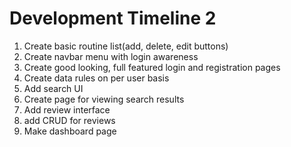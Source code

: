 # Development Timeline 2

1. Create basic routine list(add, delete, edit buttons)
2. Create navbar menu with login awareness
3. Create good looking, full featured login and registration pages
4. Create data rules on per user basis
5. Add search UI
6. Create page for viewing search results
7. Add review interface
8. add CRUD for reviews
9. Make dashboard page 
